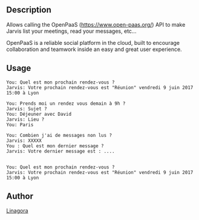 <!---
IMPORTANT
=========
This README.md is displayed in the WebStore as well as within Jarvis app
Please do not change the structure of this file
Fill-in Description, Usage & Author sections
Make sure to rename the [en] folder into the language code your plugin is written in (ex: fr, es, de, it...)
For multi-language plugin:
- clone the language directory and translate commands/functions.sh
- optionally write the Description / Usage sections in several languages
-->
## Description
Allows calling the OpenPaaS (https://www.open-paas.org/) API to make Jarvis list your meetings, read your messages, etc...

OpenPaaS is a reliable social platform in the cloud, built to encourage collaboration and teamwork inside an easy and great user experience.

## Usage
```
You: Quel est mon prochain rendez-vous ?
Jarvis: Votre prochain rendez-vous est "Réunion" vendredi 9 juin 2017 15:00 à Lyon

You: Prends moi un rendez vous demain à 9h ?
Jarvis: Sujet ?
You: Déjeuner avec David
Jarvis: Lieu ?
You: Paris

You: Combien j'ai de messages non lus ?
Jarvis: XXXXX
You : Quel est mon dernier message ?
Jarvis: Votre dernier message est : ....


You: Quel est mon prochain rendez-vous ?
Jarvis: Votre prochain rendez-vous est "Réunion" vendredi 9 juin 2017 15:00 à Lyon
```

## Author
[Linagora](http://open-paas.org)
